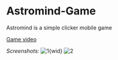# Astromind-Game
Astromind is a simple clicker mobile game

[Game video](https://photos.app.goo.gl/68Mc8cK44eAAj7Ds9)

*Screenshots:*
![1](https://user-images.githubusercontent.com/77053754/115780158-7dd41a00-a3c1-11eb-947e-08104a7724c6.png){wid}
![2](https://user-images.githubusercontent.com/77053754/115780226-90e6ea00-a3c1-11eb-9185-df311493c80e.png)

